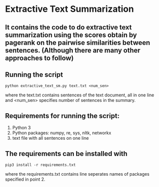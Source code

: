 

# Extractive Text Summarization
## It contains the code to do extractive text summarization using the scores obtain by pagerank on the pairwise similarities between sentences. (Although there are many other approaches to follow)


## Running the script
```
python extractive_text_sm.py text.txt <num_sen>
```

where the text.txt contains sentences of the text document, all in one line and <num_sen> specifies number of sentences in the summary.

## Requirements for running the script:
1. Python 3
2. Python packages: numpy, re, sys, nltk, networkx
3. text file with all sentences on one line

## The requirements can be installed with
```
pip3 install -r requirements.txt
```
where the requirements.txt contains line seperates names of packages specified in point 2.
